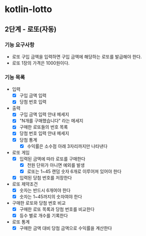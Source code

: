 # kotlin-lotto
## 2단계 - 로또(자동)
### 기능 요구사항
- 로또 구입 금액을 입력하면 구입 금액에 해당하는 로또를 발급해야 한다.
- 로또 1장의 가격은 1000원이다.

### 기능 목록 
- 입력 
  - [x] 구입 금액 입력
  - [x] 당첨 번호 입력 
- 출력
  - [x] 구입 금액 입력 안내 메세지 
  - [x] "N개를 구매했습니다" 라는 메세지 
  - [x] 구매한 로또들의 번호 목록 
  - [x] 당첨 번호 입력 안내 메세지 
  - [x] 당첨 통계 
    - [x] 수익률은 소수점 아래 3자리까지만 나타낸다  
- 로또 게임 
  - [x] 입력된 금액에 따라 로또를 구매한다 
    - [x] 천원 단위가 아니면 예외를 발생
    - [x] 로또는 1~45 랜덤 숫자 6개로 이루어져 있어야 한다
  - [x] 입력된 당첨 번호를 저장한다
- 로또 제약조건
  - [x] 숫자는 반드시 6개여야 한다
  - [x] 숫자는 1~45까지의 숫자여야 한다
- 구매한 로또와 당첨 번호 비교
  - [x] 구매한 로또 목록과 당첨 번호를 비교한다
  - [x] 등수 별로 개수를 기록한다
- 로또 통계 
  - [x] 구매한 금액 대비 당첨 금액으로 수익률을 계산한다 